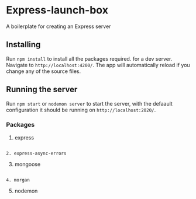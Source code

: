 # Express-launch-box

A boilerplate for creating an Express server

## Installing

Run `npm install` to install all the packages required. for a dev server. Navigate to `http://localhost:4200/`. The app will automatically reload if you change any of the source files.

## Running the server

Run `npm start` or `nodemon server` to start the server, with the defaault configuration it should be running on `http://localhost:2020/`.


### Packages
1. express
```

2. express-async-errors
```

3. mongoose
```

4. morgan
```

5. nodemon
```